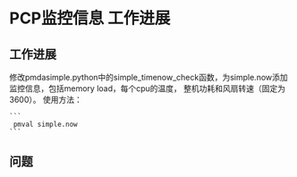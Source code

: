 # PCP监控信息 工作进展

## 工作进展

修改pmdasimple.python中的simple_timenow_check函数，为simple.now添加监控信息，包括memory load，每个cpu的温度，
整机功耗和风扇转速（固定为3600）。
使用方法：

    ```
     pmval simple.now
    ```

## 问题
